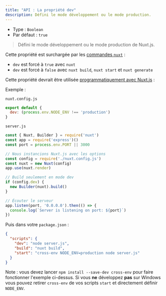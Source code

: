 ```yaml
---
title: "API : La propriété dev"
description: Défini le mode développement ou le mode production.
---
```


- Type : `Boolean`
- Par défaut : `true`

> Défini le mode développement ou le mode production de Nuxt.js.

Cette propriété est surchargée par les [commandes `nuxt`](/guide/commands) :

- `dev` est forcé à `true` avec `nuxt`
- `dev` est forcé à `false` avec `nuxt build`, `nuxt start` et `nuxt generate`

Cette propriété devrait être utilisée [programmatiquement avec Nuxt.js](/api/nuxt) :

Exemple :

`nuxt.config.js`

```js
export default {
  dev: (process.env.NODE_ENV !== 'production')
}
```

`server.js`

```js
const { Nuxt, Builder } = require('nuxt')
const app = require('express')()
const port = process.env.PORT || 3000

// Nous instancions Nuxt.js avec les options
const config = require('./nuxt.config.js')
const nuxt = new Nuxt(config)
app.use(nuxt.render)

// Build seulement en mode dev
if (config.dev) {
  new Builder(nuxt).build()
}

// Écouter le serveur
app.listen(port, '0.0.0.0').then(() => {
  console.log(`Server is listening on port: ${port}`)
})
```

Puis dans votre `package.json` :

```json
{
  "scripts": {
    "dev": "node server.js",
    "build": "nuxt build",
    "start": "cross-env NODE_ENV=production node server.js"
  }
}
```

Note : vous devez lancer `npm install --save-dev cross-env` pour faire fonctionner l'exemple ci-dessus. Si vous **ne** développez **pas** sur Windows vous pouvez retirer `cross-env` de vos scripts `start` et directement définir `NODE_ENV`.
